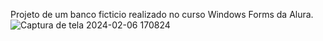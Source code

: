 Projeto de um banco ficticio realizado no curso Windows Forms da Alura. 
![Captura de tela 2024-02-06 170824](https://github.com/luquisinger/CursoWindowsForms1/assets/102822195/8fea41cb-db93-41e2-aedd-44ba4bbad102)
